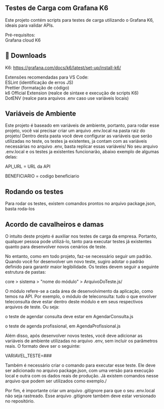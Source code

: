 ## __Testes de Carga com Grafana K6__
Este projeto contém scripts para testes de carga utilizando o Grafana K6, ideais para validar APIs.

Pré-requisitos:\
Grafana cloud K6

## 🔗  Downloads
K6:
https://grafana.com/docs/k6/latest/set-up/install-k6/


Extensões recomendadas para VS Code:\
ESLint (identificação de erros JS)\
Prettier (formatação de código)\
k6 Official Extension (realce de sintaxe e execução de scripts K6)\
DotENV (realce para arquivos .env caso use variáveis locais)


## Variáveis de Ambiente

Este projeto é baseado em variáveis de ambiente, portanto, para rodar esse projeto, você vai precisar criar um arquivo .env.local na pasta raiz do projeto/
Dentro desta pasta você deve configurar as variáveis que serão utilizadas no teste, os testes ja existentes, ja contam com as variáveis necessárias no arquivo .env, basta replicar essas variáveis/
No seu arquivo .env.local e os testes ja existentes funcionarão, abaixo exemplo de algumas delas:

  API_URL = URL da API

  BENEFICIARIO = codigo beneficiario

## Rodando os testes

Para rodar os testes, existem comandos prontos no arquivo package.json, basta roda-los

## Acordo de cavalheiros e damas

O intuito deste projeto é auxiliar nos testes de carga da empresa. Portanto, qualquer pessoa pode utilizá-lo, tanto para executar testes já existentes quanto para desenvolver novos cenários de teste.

No entanto, como em todo projeto, faz-se necessário seguir um padrão. Quando você for desenvolver um novo teste, sugiro adotar o padrão definido para garantir maior legibilidade. Os testes devem seguir a seguinte estrutura de pastas:

core > sistema > "nome do módulo" > ArquivoDoTeste.js/

O módulo refere-se a cada área de desenvolvimento da aplicação, como temos na API. Por exemplo, o módulo de teleconsulta: tudo o que envolver teleconsulta deve estar dentro deste módulo e em seus respectivos arquivos de teste. Ou seja:

o teste de agendar consulta deve estar em AgendarConsulta.js

o teste de agenda profissional, em AgendaProfissional.js

Além disso, após desenvolver novos testes, você deve adicionar as variáveis de ambiente utilizadas no arquivo .env, sem incluir os parâmetros reais. O formato deve ser o seguinte:

VARIAVEL_TESTE=###

Também é necessário criar o comando para executar esse teste. Ele deve ser adicionado no arquivo package.json, com uma versão para execução local e outra com os dados reais de produção. Já existem comandos nesse arquivo que podem ser utilizados como exemplo./

Por fim, é importante criar um arquivo .gitignore para que o seu .env.local não seja rastreado. Esse arquivo .gitignore também deve estar versionado no repositório.